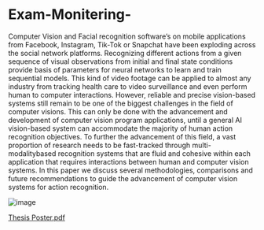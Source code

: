 # Exam-Monitering-



Computer Vision and Facial recognition software’s on mobile applications from
Facebook, Instagram, Tik-Tok or Snapchat have been exploding across the social
network platforms. Recognizing different actions from a given sequence of visual
observations from initial and final state conditions provide basis of parameters for
neural networks to learn and train sequential models. This kind of video footage can be
applied to almost any industry from tracking health care to video surveillance and even
perform human to computer interactions. However, reliable and precise vision-based
systems still remain to be one of the biggest challenges in the field of computer visions.
This can only be done with the advancement and development of computer vision
program applications, until a general AI vision-based system can accommodate the
majority of human action recognition objectives. To further the advancement of this
field, a vast proportion of research needs to be fast-tracked through multi-modalitybased 
recognition systems that are fluid and cohesive within each application that
requires interactions between human and computer vision systems. In this paper we
discuss several methodologies, comparisons and future recommendations to guide the
advancement of computer vision systems for action recognition. 


![image](https://user-images.githubusercontent.com/86946820/213494315-184796a9-2622-4c89-bb08-c5d51e390376.png)




[Thesis Poster.pdf](https://github.com/Smukhop/Exam-Interview-Monitering-/files/10458652/Thesis.Poster.pdf)
